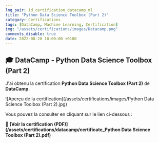 ```yaml
---
lng_pair: id_certification_datacamp_ml
title: "Python Data Science Toolbox (Part 2)"
category: Certifications
tags: [DataCamp, Machine Learning, Certification]
img: "/assets/certifications/images/Datacamp.png"
comments_disable: true
date: 2022-08-20 10:00:00 +0100
---
```


## 🎓 DataCamp - Python Data Science Toolbox (Part 2)

J'ai obtenu la certification **Python Data Science Toolbox (Part 2)** de **DataCamp**.

![Aperçu de la certification](/assets/certifications/images/Python Data Science Toolbox (Part 2).jpg)  

Vous pouvez la consulter en cliquant sur le lien ci-dessous :

📜 **[Voir la certification (PDF)](/assets/certifications/datacamp/certificate_Python Data Science Toolbox (Part 2).pdf)** 

